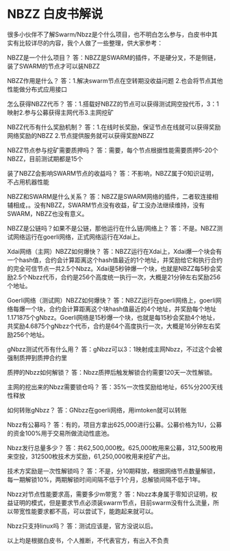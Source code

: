 # NBZZ 白皮书解说

很多小伙伴不了解Swarm/Nbzz是个什么项目，也不明白怎么参与，白皮书中其实有比较详尽的内容，我个人做了一些整理，供大家参考：

NBZZ是一个什么项目？
答：NBZZ是SWARM的插件，不是硬分叉，不是侧链，装了SWARM的节点才可以装NBZZ

NBZZ作用是什么？
答：1.解决swarm节点在空转期没收益问题 2.也会将节点其他性能做分布式应用接口

怎么获得NBZZ代币？
答：1.搭载好NBZZ的节点可以获得测试网空投代币，3：1映射2.参与公募获得主网代币3.主网挖矿

NBZZ代币有什么奖励机制？
答：1.在线时长奖励，保证节点在线就可以获得奖励网络奖励的NBZZ   2.节点提供服务就可以获得奖励NBZZ

NBZZ节点参与挖矿需要质押吗？
答：需要，每个节点根据性能需要质押5-20个NBZZ，目前测试期都是15个

装了NBZZ会影响SWARM节点的收益吗？
答：不影响，NBZZ属于0知识证明，不占用机器性能

NBZZ和SWARM是什么关系？
答：NBZZ是SWARM网络的插件，二者软连接相辅相成，。没有NBZZ，SWARM节点没有收益，矿工没办法继续维持，没有SWARM，NBZZ也没有意义。

NBZZ是公链吗？如果不是公链，那他运行在什么链/网络上？
答：不是。NBZZ测试网络运行在goerli网络，正式网络运行在Xdai上。

Xdai网络（主网）NBZZ如何爆快？
答：NBZZ运行在Xdai上，Xdai爆一个块会有一个hash值，合约会计算距离这个hash值最近的1个地址，并奖励给它和执行合约的完全可信节点一共2.5个Nbzz。Xdai是5秒钟爆一个块，也就是NBZZ每5秒会奖励2.5个Nbzz代币，合约是256个高度统一执行一次，大概是21分钟左右奖励256个地址。

Goerli网络（测试网）NBZZ如何爆快？
答：NBZZ运行在goerli网络上，goerli网络每爆一个块，合约会计算距离这个块hash值最近的4个地址，并奖励每个地址1.171875个gNbzz。Goerli网络是15秒爆一个块，也就是每15秒会奖励4个地址，共奖励4.6875个gNbzz个代币，合约是64个高度执行一次，大概是16分钟左右奖励256个地址。

gNbzz测试代币有什么用？
答：gNbzz可以3：1映射成主网Nbzz，不过这个会被强制质押到质押合约里

质押的Nbzz如何解锁？
答：Nbzz质押后触发解锁合约需要120天一次性解锁。

主网的挖出来的Nbzz需要锁仓吗？
答：35%一次性奖励给地址，65%分200天线性释放

如何转账gNbzz？
答：GNbzz在goerli网络，用imtoken就可以转账

Nbzz有公募吗？
答：有的，项目方拿出625,000进行公募。公募价格为1U，公募的资金100%用于交易所做流动性底池。

Nbzz发行总量多少？
答：共62,500,000枚。625,000枚用来公募，312,500枚用来空投，312500枚技术方奖励，61,250,000枚用来挖矿产出。

技术方奖励是一次性解锁吗？
答：不是，分10期释放，根据网络节点数量解锁，每一期解锁10%，两期解锁时间间隔不低于1个月，总解锁间隔不低于1年。

Nbzz对节点性能要求高，需要多少m带宽？
答：Nbzz本身属于零知识证明，权益证明的模式，但是要求节点必须装swarm节点，目前swarm没有什么流量，所以带宽性能要求都不高，可以尝试下，能跑起来就可以。

Nbzz只支持linux吗？
答：测试应该是，官方没说以后。

以上均是根据白皮书，个人推断，不代表官方，有出入不负责